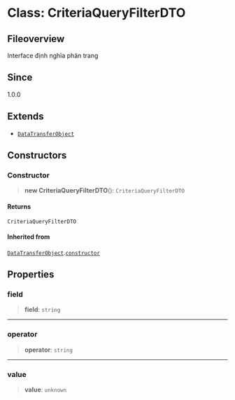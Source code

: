 # Class: CriteriaQueryFilterDTO

## Fileoverview

Interface định nghĩa phân trang

## Since

1.0.0

## Extends

- [`DataTransferObject`](/libraries/common-application/Class.DataTransferObject.md)

## Constructors

<a id="constructor"></a>

### Constructor

> **new CriteriaQueryFilterDTO**(): `CriteriaQueryFilterDTO`

#### Returns

`CriteriaQueryFilterDTO`

#### Inherited from

[`DataTransferObject`](/libraries/common-application/Class.DataTransferObject.md).[`constructor`](/libraries/common-application/Class.DataTransferObject.md#constructor)

## Properties

<a id="field"></a>

### field

> **field**: `string`

---

<a id="operator"></a>

### operator

> **operator**: `string`

---

<a id="value"></a>

### value

> **value**: `unknown`
